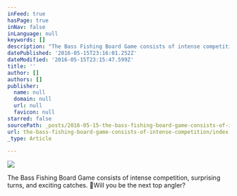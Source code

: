 ```yaml
---
inFeed: true
hasPage: true
inNav: false
inLanguage: null
keywords: []
description: "The Bass Fishing Board Game consists of intense competition, surprising turns, and exciting catches. \x03Will you be the next top angler?"
datePublished: '2016-05-15T23:16:01.252Z'
dateModified: '2016-05-15T23:15:47.599Z'
title: ''
author: []
authors: []
publisher:
  name: null
  domain: null
  url: null
  favicon: null
starred: false
sourcePath: _posts/2016-05-15-the-bass-fishing-board-game-consists-of-intense-competition.md
url: the-bass-fishing-board-game-consists-of-intense-competition/index.html
_type: Article

---
```

![](https://the-grid-user-content.s3-us-west-2.amazonaws.com/8ec076a8-07b9-49c6-8dfe-c3cda4a8f4b2.jpg)

The Bass Fishing Board Game consists of intense competition, surprising turns, and exciting catches. Will you be the next top angler?